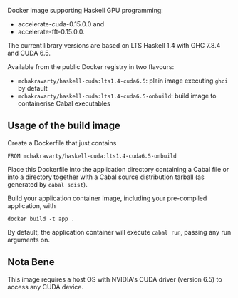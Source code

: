 Docker image supporting Haskell GPU programming:

* accelerate-cuda-0.15.0.0 and
* accelerate-fft-0.15.0.0.

The current library versions are based on LTS Haskell 1.4 with GHC 7.8.4 and CUDA 6.5.

Available from the public Docker registry in two flavours:

* `mchakravarty/haskell-cuda:lts1.4-cuda6.5`: plain image executing `ghci` by default
* `mchakravarty/haskell-cuda:lts1.4-cuda6.5-onbuild`: build image to containerise Cabal executables

## Usage of the build image

Create a Dockerfile that just contains

```
FROM mchakravarty/haskell-cuda:lts1.4-cuda6.5-onbuild
```

Place this Dockerfile into the application directory containing a Cabal file or into a directory together with a Cabal source distribution tarball (as generated by `cabal sdist`).

Build your application container image, including your pre-compiled application, with

```
docker build -t app .
```

By default, the application container will execute `cabal run`, passing any run arguments on.

## Nota Bene

This image requires a host OS with NVIDIA's CUDA driver (version 6.5) to access any CUDA device.
